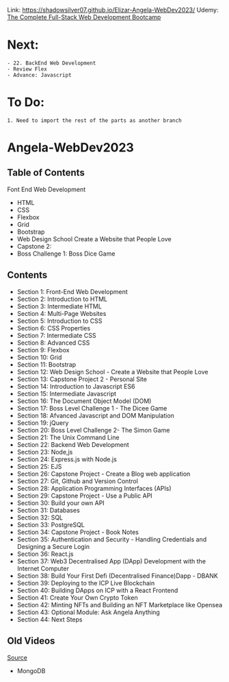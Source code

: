 Link: https://shadowsilver07.github.io/Elizar-Angela-WebDev2023/
Udemy: [The Complete Full-Stack Web Development Bootcamp]([url](https://www.udemy.com/course/the-complete-web-development-bootcamp/learn/lecture/12384340?components=add_to_cart%2Cavailable_coupons%2Cbase_purchase_section%2Cbuy_button%2Cbuy_for_team%2Ccacheable_buy_button%2Ccacheable_deal_badge%2Ccacheable_discount_expiration%2Ccacheable_price_text%2Ccacheable_purchase_text%2Ccurated_for_ufb_notice_context%2Ccurriculum_context%2Cdeal_badge%2Cdiscount_expiration%2Cgift_this_course%2Cincentives%2Cinstructor_links%2Clifetime_access_context%2Cmoney_back_guarantee%2Cprice_text%2Cpurchase_tabs_context%2Cpurchase%2Crecommendation%2Credeem_coupon%2Csidebar_container%2Cpurchase_body_container%2Cone_click_checkout#overview))

# Next: 
    - 22. BackEnd Web Development
    - Review Flex
    - Advance: Javascript

# To Do:
    1. Need to import the rest of the parts as another branch

# Angela-WebDev2023

 ## Table of Contents
 Font End Web Development
 - HTML
 - CSS
 - Flexbox
 - Grid
 - Bootstrap
 - Web Design School Create a Website that People Love
 - Capstone 2:
 - Boss Challenge 1: Boss Dice Game

 ## Contents   
- Section 1: Front-End Web Development
- Section 2: Introduction to HTML 
- Section 3: Intermediate HTML
- Section 4: Multi-Page Websites
- Section 5: Introduction to CSS 
- Section 6: CSS Properties 
- Section 7: Intermediate CSS
- Section 8: Advanced CSS
- Section 9: Flexbox
- Section 10: Grid
- Section 11: Bootstrap
- Section 12: Web Design School - Create a Website that People Love
- Section 13: Capstone Project 2 - Personal Site
- Section 14: Introduction to Javascript ES6
- Section 15: Intermediate Javascript 
- Section 16: The Document Object Model (DOM)
- Section 17: Boss Level Challenge 1 - The Dicee Game
- Section 18: Afvanced Javascript and DOM Manipulation
- Section 19: jQuery
- Section 20: Boss Level Challenge 2- The Simon Game
- Section 21: The Unix Command Line
- Section 22: Backend Web Development
- Section 23: Node,js
- Section 24: Express.js with Node.js
- Section 25: EJS
- Section 26: Capstone Project - Create a Blog web application
- Section 27: Git, Github and Version Control
- Section 28: Application Programming Interfaces (APIs)
- Section 29: Capstone Project - Use a Public API
- Section 30: Build your own API
- Section 31: Databases
- Section 32: SQL
- Section 33: PostgreSQL 
- Section 34: Capstone Project - Book Notes
- Section 35: Authentication and Security - Handling Credentials and Designing a Secure Login
- Section 36: React.js
- Section 37: Web3 Decentralised App (DApp) Development with the Internet  Computer 
- Section 38: Build Your First Defi (Decentralised Finance)Dapp - DBANK
- Section 39: Deploying to the ICP Live Blockchain 
- Section 40: Building DApps on ICP with a React Frontend
- Section 41: Create Your Own Crypto Token
- Section 42: Minting NFTs and Building an NFT Marketplace like Opensea
- Section 43: Optional Module: Ask Angela Anything 
- Section 44: Next Steps



## Old Videos
[Source](https://appbrewery.com/courses/legacy-complete-web-development-course/lectures/46570329)
- MongoDB
